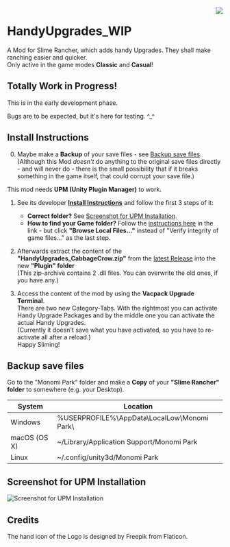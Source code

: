 <img align="right" src="https://github.com/CabbageCrow/HandyUpgrades_WIP/blob/master/img/Logo/Handy_Upgrades_Logo.png">

# HandyUpgrades_WIP
A Mod for Slime Rancher, which adds handy Upgrades. They shall make ranching easier and quicker.  
Only active in the game modes **Classic** and **Casual**!

## Totally Work in Progress!
This is in the early development phase.

Bugs are to be expected, but it's here for testing. ^_^

## Install Instructions
0. Maybe make a **Backup** of your save files - see [Backup save files](#backup-save-files).  
   (Although this Mod _doesn't_ do anything to the original save files directly - and will never do - there is the small possibility that if it breaks something in the game itself, that could corrupt your save file.)

This mod needs **UPM (Unity Plugin Manager)** to work.

1. See its developer **[Install Instructions](https://www.reddit.com/r/slimerancher/comments/84ux68/official_thread_debug_menu_mod/)** and follow the first 3 steps of it:  
   
   * **Correct folder?** See [Screenshot for UPM Installation](#screenshot-for-upm-installation).  
   * **How to find your Game folder?** Follow the [instructions here](https://support.steampowered.com/kb_article.php?ref=2037-QEUH-3335) in the link - but click **"Browse Local Files..."** instead of "Verify integrity of game files..." as the last step.  
   
2. Afterwards extract the content of the **"HandyUpgrades_CabbageCrow.zip"** from the [latest Release](https://github.com/CabbageCrow/HandyUpgrades_WIP/releases/latest) into the new **"Plugin" folder**  
(This zip-archive contains 2 .dll files. You can overwrite the old ones, if you have any.)
   
3. Access the content of the mod by using the **Vacpack Upgrade Terminal**.  
   There are two new Category-Tabs. With the rightmost you can activate Handy Upgrade Packages and by the middle one you can activate the actual Handy Upgrades.  
   (Currently it doesn't save what you have activated, so you have to re-activate all after a reload.)  
   Happy Sliming!

## Backup save files
Go to the "Monomi Park" folder and make a **Copy** of your **"Slime Rancher" folder** to somewhere (e.g. your Desktop).

| System       | Location                                     |
|--------------|----------------------------------------------|
| Windows      | %USERPROFILE%\AppData\LocalLow\Monomi Park\  |
| macOS (OS X) | \~/Library/Application Support/Monomi Park   |
| Linux        | \~/.config/unity3d/Monomi Park               |

## Screenshot for UPM Installation
![Screenshot for UPM Installation](https://github.com/CabbageCrow/HandyUpgrades_WIP/blob/master/img/UPM_Helping_Screenshot.png)

## Credits
The hand icon of the Logo is designed by Freepik from Flaticon.
